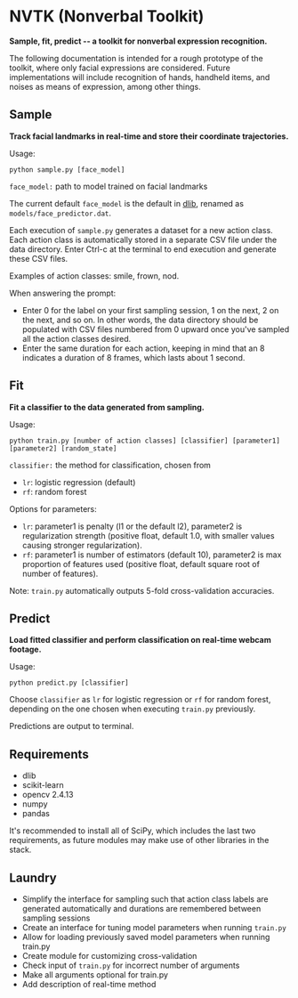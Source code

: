 # NVTK (Nonverbal Toolkit)

**Sample, fit, predict -- a toolkit for nonverbal expression recognition.**

The following documentation is intended for a rough prototype of the toolkit, where only facial expressions are considered. Future implementations will include recognition of hands, handheld items, and noises as means of expression, among other things.

## Sample
**Track facial landmarks in real-time and store their coordinate trajectories.**

Usage:

`python sample.py [face_model]`

`face_model:` path to model trained on facial landmarks

The current default `face_model` is the default in [dlib](https://github.com/davisking/dlib), renamed as `models/face_predictor.dat`.

Each execution of `sample.py` generates a dataset for a new action class. Each action class is automatically stored in a separate CSV file under the data directory. Enter Ctrl-c at the terminal to end execution and generate these CSV files.

Examples of action classes: smile, frown, nod.

When answering the prompt:

* Enter 0 for the label on your first sampling session, 1 on the next, 2 on the next, and so on. In other words, the data directory should be populated with CSV files numbered from 0 upward once you've sampled all the action classes desired.
* Enter the same duration for each action, keeping in mind that an 8 indicates a duration of 8 frames, which lasts about 1 second.

## Fit

**Fit a classifier to the data generated from sampling.**

Usage:

`python train.py [number of action classes] [classifier] [parameter1] [parameter2] [random_state]`

`classifier:` the method for classification, chosen from

* `lr`: logistic regression (default)
* `rf`: random forest

Options for parameters:

* `lr`: parameter1 is penalty (l1 or the default l2), parameter2 is regularization strength (positive float, default 1.0, with smaller values causing stronger regularization). 
* `rf`: parameter1 is number of estimators (default 10), parameter2 is max proportion of features used (positive float, default square root of number of features).

Note: `train.py` automatically outputs 5-fold cross-validation accuracies.

## Predict
**Load fitted classifier and perform classification on real-time webcam footage.**

Usage:

`python predict.py [classifier]`

Choose `classifier` as `lr` for logistic regression or `rf` for random forest, depending on the one chosen when executing `train.py` previously.

Predictions are output to terminal.

## Requirements

* dlib
* scikit-learn
* opencv 2.4.13
* numpy
* pandas

It's recommended to install all of SciPy, which includes the last two requirements, as future modules may make use of other libraries in the stack.

## Laundry

* Simplify the interface for sampling such that action class labels are generated automatically and durations are remembered between sampling sessions
* Create an interface for tuning model parameters when running `train.py`
* Allow for loading previously saved model parameters when running train.py
* Create module for customizing cross-validation
* Check input of `train.py` for incorrect number of arguments
* Make all arguments optional for train.py
* Add description of real-time method
